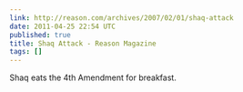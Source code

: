 ```yaml
---
link: http://reason.com/archives/2007/02/01/shaq-attack
date: 2011-04-25 22:54 UTC
published: true
title: Shaq Attack - Reason Magazine
tags: []
---
```


Shaq eats the 4th Amendment for breakfast.
